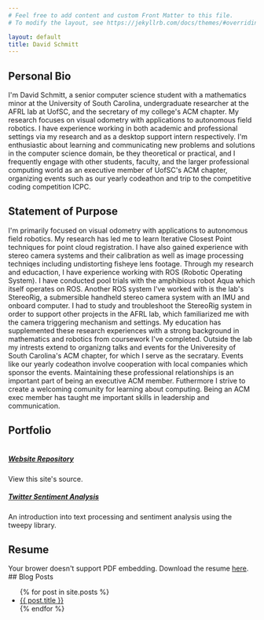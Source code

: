 ```yaml
---
# Feel free to add content and custom Front Matter to this file.
# To modify the layout, see https://jekyllrb.com/docs/themes/#overriding-theme-defaults

layout: default
title: David Schmitt
---
```

## Personal Bio

I'm David Schmitt, a senior computer science student with a mathematics minor at the University of South Carolina, undergraduate researcher at the AFRL lab at UofSC, and the secretary of my college's ACM chapter. My research focuses on visual odometry with applications to autonomous field robotics. I have experience working in both academic and professional settings via my research and as a desktop support intern respectively. I'm enthusiastic about learning and communicating new problems and solutions in the computer science domain, be they theoretical or practical, and I frequently engage with other students, faculty, and the larger professional computing world as an executive member of UofSC's ACM chapter, organizing events such as our yearly codeathon and trip to the competitive coding competition ICPC.

## Statement of Purpose

I'm primarily focused on visual odometry with applications to autonomous field robotics. My research has led me to learn Iterative Closest Point techniques for point cloud registration. I have also gained experience with stereo camera systems and their calibration as well as image processing techniqes including undistorting fisheye lens footage. Through my research and educaction, I have experience working with ROS (Robotic Operating System). I have conducted pool trials with the amphibious robot Aqua which itself operates on ROS. Another ROS system I've worked with is the lab's StereoRig, a submersible handheld stereo camera system with an IMU and onboard computer. I had to study and troubleshoot the StereoRig system in order to support other projects in the AFRL lab, which familiarized me with the camera triggering mechanism and settings. My education has supplemented these research experiences with a strong background in mathematics and robotics from coursework I've completed. Outside the lab my intrests extend to organizng talks and events for the Univeresity of South Carolina's ACM chapter, for which I serve as the secratary. Events like our yearly codeathon involve cooperation with local companies which sponsor the events. Maintaining these professional relationships is an important part of being an executive ACM member. Futhermore I strive to create a welcoming comunity for learning about computing. Being an ACM exec member has taught me important skills in leadership and communication.  

## Portfolio
<div class="container">
  <div class="row">
    <div class="one-half column">
      <h5><a href="https://github.com/schmitd/schmitd.github.io">Website Repository</a></h5>
      View this site's source.
    </div>
    <div class="one-half column">
      <h5><a href="https://github.com/schmitd/Twitter-Substitutions-Sentiment-Analysis">Twitter Sentiment Analysis</a></h5>
      An introduction into text processing and sentiment analysis using the tweepy library.
    </div>
  </div>
</div>

## Resume
<object data="/assets/Resume_NEEDSREVISION_David_Schmitt.pdf" type="application/pdf" width="100%" height="600px">
  Your brower doesn't support PDF embedding. Download the resume <a href="/assets/Resume_NEEDSREVISION_David_Schmitt.pdf">here</a>.
</object>
<br>
## Blog Posts
<ul>
  {% for post in site.posts %}
    <li>
      <a href="{{ post.url }}">{{ post.title }}</a>
    </li>
  {% endfor %}
</ul>

